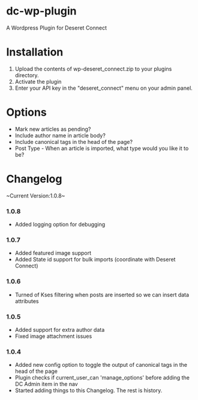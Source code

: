 dc-wp-plugin
============

A Wordpress Plugin for Deseret Connect

Installation
============
1. Upload the contents of wp-deseret_connect.zip to your plugins directory.
2. Activate the plugin
3. Enter your API key in the "deseret_connect" menu on your admin panel.

Options
============
* Mark new articles as pending?
* Include author name in article body?
* Include canonical tags in the head of the page?
* Post Type - When an article is imported, what type would you like it to be?

Changelog
============
~Current Version:1.0.8~

### 1.0.8
* Added logging option for debugging

### 1.0.7
* Added featured image support
* Added State id support for bulk imports (coordinate with Deseret Connect)

### 1.0.6
* Turned of Kses filtering when posts are inserted so we can insert data attributes

### 1.0.5
* Added support for extra author data
* Fixed image attachment issues

### 1.0.4
* Added new config option to toggle the output of canonical tags in the head of the page
* Plugin checks if current_user_can 'manage_options' before adding the DC Admin item in the nav
* Started adding things to this Changelog. The rest is history.
